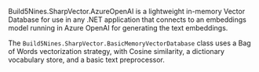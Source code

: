 Build5Nines.SharpVector.AzureOpenAI is a lightweight in-memory Vector Database for use in any .NET application that connects to an embeddings model running in Azure OpenAI for generating the text embeddings. 

The `Build5Nines.SharpVector.BasicMemoryVectorDatabase` class uses a Bag of Words vectorization strategy, with Cosine similarity, a dictionary vocabulary store, and a basic text preprocessor.
